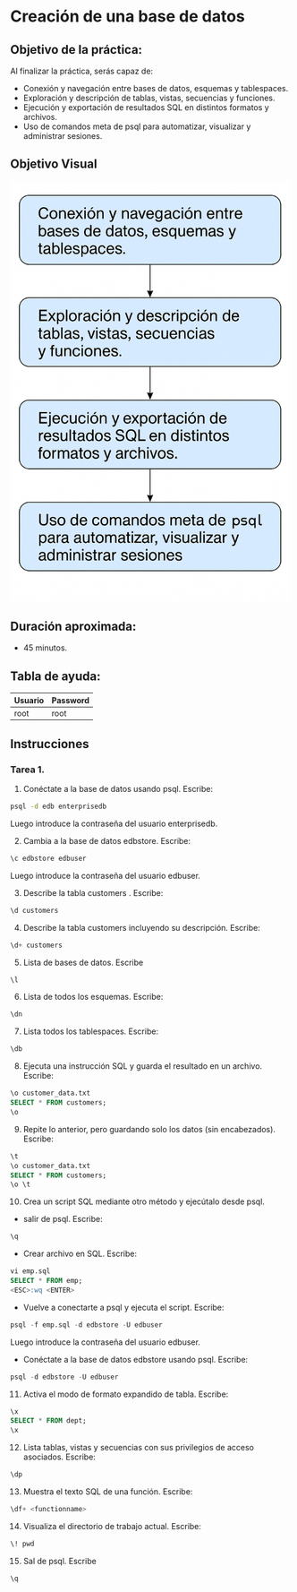 # Creación de una base de datos

## Objetivo de la práctica:
Al finalizar la práctica, serás capaz de:

- Conexión y navegación entre bases de datos, esquemas y tablespaces.
- Exploración y descripción de tablas, vistas, secuencias y funciones.
- Ejecución y exportación de resultados SQL en distintos formatos y archivos.
- Uso de comandos meta de psql para automatizar, visualizar y administrar sesiones.


## Objetivo Visual 
<img src="../images/07/00.png" width="500" >

## Duración aproximada:
- 45 minutos.

## Tabla de ayuda:

| Usuario | Password | 
| --- | --- | 
| root | root| 
## Instrucciones 

### Tarea 1. 

1.	Conéctate a la base de datos usando psql. Escribe:

```bash
psql -d edb enterprisedb  
```

Luego introduce la contraseña del usuario enterprisedb.


2.	Cambia a la base de datos edbstore.  Escribe:

```bash
\c edbstore edbuser   
```

Luego introduce la contraseña del usuario edbuser.

3.	Describe la tabla customers . Escribe:
```sql
\d customers  
```

4.	Describe la tabla customers incluyendo su descripción. Escribe:  
```sql
\d+ customers  
```

5.	Lista de bases de datos. Escribe 
```sql
\l 
```

6.	Lista de todos los esquemas. Escribe: 
```sql
\dn   
```

7.	Lista todos los tablespaces. Escribe: 
```sql
\db   
```

8.	Ejecuta una instrucción SQL y guarda el resultado en un archivo. Escribe: 
```sql
\o customer_data.txt 
SELECT * FROM customers; 
\o 
```

9.	Repite lo anterior, pero guardando solo los datos (sin encabezados). Escribe:  
```sql
\t 
\o customer_data.txt 
SELECT * FROM customers; 
\o \t 
```

10.	Crea un script SQL mediante otro método y ejecútalo desde psql.

- salir de psql. Escribe: 
```sql
\q
```

- Crear archivo en SQL. Escribe: 
```sql
vi emp.sql  
SELECT * FROM emp; 
<ESC>:wq <ENTER> 
```

- Vuelve a conectarte a psql y ejecuta el script. Escribe:  
```sql
psql -f emp.sql -d edbstore -U edbuser 
```
Luego introduce la contraseña del usuario edbuser. 

- Conéctate a la base de datos edbstore usando psql. Escribe:
```sql
psql -d edbstore -U edbuser  
```

11.	Activa el modo de formato expandido de tabla.  Escribe:
```sql
\x 
SELECT * FROM dept; 
\x 
```

12.	Lista tablas, vistas y secuencias con sus privilegios de acceso asociados. Escribe:  
```sql
\dp 
```

13.	Muestra el texto SQL de una función. Escribe: 
```sql
\df+ <functionname> 
```

14.	Visualiza el directorio de trabajo actual. Escribe:
```sql
\! pwd  
```

15.	Sal de psql. Escribe  
```sql
\q 
```
